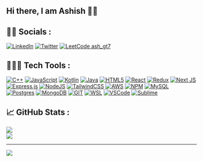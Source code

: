 ## Hi there, I am Ashish 👋🏻

## 🕵🏻 Socials :
[![LinkedIn](https://img.shields.io/badge/LinkedIn-0A66C2.svg?style=flat&logo=LinkedIn&logoColor=white)](https://www.linkedin.com/in/ashish0926) 
[![Twitter](https://img.shields.io/badge/Twitter-1DA1F2.svg?style=flat&logo=Twitter&logoColor=white)](https://twitter.com/ash_gt7)
[![LeetCode ash_gt7](https://img.shields.io/badge/dynamic/json?style=flat&labelColor=black&color=%23ffa116&label=ash_gt7&query=ranking&url=https%3A%2F%2Fleetcode-badge.vercel.app%2Fapi%2Fusers%2Fash_gt7&logo=leetcode&logoColor=yellow)](https://leetcode.com/ash_gt7/)

## 🧑🏻‍💻 Tech Tools :
[![C++](https://img.shields.io/badge/c++-%2300599C.svg?style=for-the-badge&logo=c%2B%2B&logoColor=white)](https://en.wikipedia.org/wiki/C%2B%2B) 
[![JavaScript](https://img.shields.io/badge/javascript-%23323330.svg?style=for-the-badge&logo=javascript&logoColor=%23F7DF1E)](https://developer.mozilla.org/en-US/docs/Web/JavaScript)
[![Kotlin](https://img.shields.io/badge/kotlin-%230095D5.svg?style=for-the-badge&logo=kotlin&logoColor=white)](https://kotlinlang.org/)
[![Java](https://img.shields.io/badge/java-%23ED8B00.svg?style=for-the-badge&logo=java&logoColor=white)](https://dev.java/learn/)
[![HTML5](https://img.shields.io/badge/html5-%23E34F26.svg?style=for-the-badge&logo=html5&logoColor=white)](https://developer.mozilla.org/en-US/docs/Web/HTML)
[![React](https://img.shields.io/badge/react-%2320232a.svg?style=for-the-badge&logo=react&logoColor=%2361DAFB)](https://reactjs.org/)
[![Redux](https://img.shields.io/badge/Redux-593D88?style=for-the-badge&logo=redux&logoColor=white)](https://redux.js.org/)
[![Next JS](https://img.shields.io/badge/Next-black?style=for-the-badge&logo=next.js&logoColor=white)](https://nextjs.org/) 
[![Express.js](https://img.shields.io/badge/express.js-%23404d59.svg?style=for-the-badge&logo=express&logoColor=%2361DAFB)](https://expressjs.com/) 
[![NodeJS](https://img.shields.io/badge/node.js-6DA55F?style=for-the-badge&logo=node.js&logoColor=white)](https://nodejs.org/en/) 
[![TailwindCSS](https://img.shields.io/badge/tailwindcss-%2338B2AC.svg?style=for-the-badge&logo=tailwind-css&logoColor=white)](https://tailwindcss.com/)
[![AWS](https://img.shields.io/badge/AWS-%23FF9900.svg?style=for-the-badge&logo=amazon-aws&logoColor=white)](https://aws.amazon.com/)
[![NPM](https://img.shields.io/badge/NPM-%23000000.svg?style=for-the-badge&logo=npm&logoColor=white)](https://www.npmjs.com/)
[![MySQL](https://img.shields.io/badge/mysql-%2300f.svg?style=for-the-badge&logo=mysql&logoColor=white)](https://www.mysql.com/)
[![Postgres](https://img.shields.io/badge/postgres-%23316192.svg?style=for-the-badge&logo=postgresql&logoColor=white)](https://www.postgresql.org/)
[![MongoDB](https://img.shields.io/badge/MongoDB-%234ea94b.svg?style=for-the-badge&logo=mongodb&logoColor=white)](https://www.mongodb.com/)
[![GIT](https://img.shields.io/badge/GIT-E44C30?style=for-the-badge&logo=git&logoColor=white)](https://git-scm.com/)
[![WSL](https://img.shields.io/badge/WSL-0a97f5?style=for-the-badge&logo=linux&logoColor=white)](https://learn.microsoft.com/en-us/windows/wsl/install)
[![VSCode](https://img.shields.io/badge/VSCode-0078D4?style=for-the-badge&logo=visual%20studio%20code&logoColor=white)](https://code.visualstudio.com/)
[![Sublime](https://img.shields.io/badge/sublime_text-%23575757.svg?&style=for-the-badge&logo=sublime-text&logoColor=important)](https://www.sublimetext.com/)


## 📈 GitHub Stats :
![](https://github-readme-stats.vercel.app/api?username=Ashish0926&theme=nightowl&hide_border=false&include_all_commits=false&count_private=true)<br/>
![](https://github-readme-streak-stats.herokuapp.com/?user=Ashish0926&theme=nightowl&hide_border=false)<br/>

---
[![](https://visitcount.itsvg.in/api?id=Ashish0926&icon=0&color=0)](https://visitcount.itsvg.in)

<!-- Proudly created with GPRM ( https://gprm.itsvg.in ) -->
